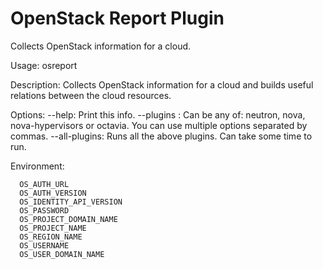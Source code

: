 # OpenStack Report Plugin

Collects OpenStack information for a cloud.

Usage: osreport <options>

Description:
    Collects OpenStack information for a cloud and builds useful relations
    between the cloud resources.

Options:
  --help: Print this info.
  --plugins <plugins>: Can be any of: neutron, nova, nova-hypervisors or octavia. You can
    use multiple options separated by commas.
  --all-plugins: Runs all the above plugins. Can take some time to run.

Environment:
```
  OS_AUTH_URL
  OS_AUTH_VERSION
  OS_IDENTITY_API_VERSION
  OS_PASSWORD
  OS_PROJECT_DOMAIN_NAME
  OS_PROJECT_NAME
  OS_REGION_NAME
  OS_USERNAME
  OS_USER_DOMAIN_NAME
```